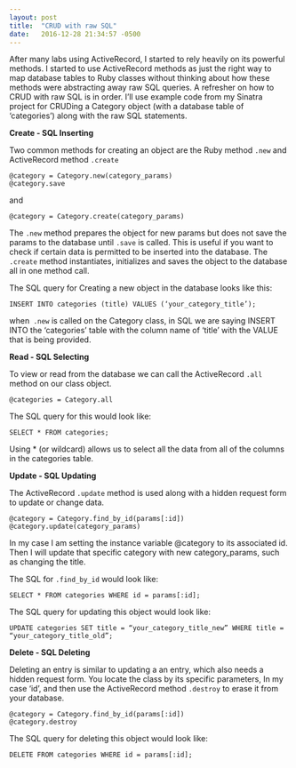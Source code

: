 ```yaml
---
layout: post
title:  "CRUD with raw SQL"
date:   2016-12-28 21:34:57 -0500
---
```



After many labs using ActiveRecord, I started to rely heavily on its powerful methods. I started to use ActiveRecord methods as just the right way to map database tables to Ruby classes without thinking about how these methods were abstracting away raw SQL queries. A refresher on how to CRUD with raw SQL is in order. I’ll use example code from my Sinatra project for CRUDing a Category object (with a database table of ‘categories’) along with the raw SQL statements.

**Create - SQL Inserting**

Two common methods for creating an object are the Ruby method `.new` and ActiveRecord method `.create`

```
@category = Category.new(category_params)
@category.save
```

and

`@category = Category.create(category_params)`

The `.new` method prepares the object for new params but does not save the params to the database until `.save` is called. This is useful if you want to check if certain data is permitted to be inserted into the database. The` .create` method instantiates, initializes and saves the object to the database all in one method call.

The SQL query for Creating a new object in the database looks like this:

`INSERT INTO categories (title) VALUES (‘your_category_title’);`

when` .new` is called on the Category class, in SQL we are saying INSERT INTO the ‘categories’ table with the column name of ‘title’ with the VALUE that is being provided.

**Read - SQL Selecting**

To view or read from the database we can call the ActiveRecord `.all` method on our class object. 

```
@categories = Category.all
```

The SQL query for this would look like:

`SELECT * FROM categories;`

Using * (or wildcard) allows us to select all the data from all of the columns in the categories table.


**Update - SQL Updating**

The ActiveRecord `.update` method is used along with a hidden request form to update or change data.

```
@category = Category.find_by_id(params[:id])
@category.update(category_params)
```

In my case I am setting the instance variable @category to its associated id. Then I will update that specific category with new category_params, such as changing the title.

The SQL for `.find_by_id` would look like:

`SELECT * FROM categories WHERE id = params[:id];`

The SQL query for updating this object would look like:

`UPDATE categories SET title = “your_category_title_new” WHERE title = “your_category_title_old”;`

**Delete - SQL Deleting**

Deleting an entry is similar to updating a an entry, which also needs a hidden request form. You locate the class by its specific parameters, In my case ‘id’, and then use the ActiveRecord method `.destroy` to erase it from your database. 

```
@category = Category.find_by_id(params[:id])
@category.destroy
```

The SQL query for deleting this object would look like:

`DELETE FROM categories WHERE id = params[:id];`


